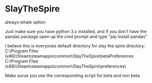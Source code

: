 # SlayTheSpire
always whale option

Just make sure you have python 3.x installed, and if you don't have the 
pandas package open up the cmd prompt and type "pip install pandas"

I believe this is everyones default directory for slay the spire directory:
C:\Program Files (x86)\Steam\steamapps\common\SlayTheSpire\betaPreferences\
C:\Program Files (x86)\Steam\steamapps\common\SlayTheSpire\preferences\

Make surue you use the corresponding script for beta and non beta


